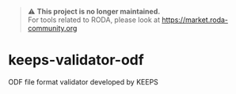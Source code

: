> :warning: **This project is no longer maintained.**  
> For tools related to RODA, please look at https://market.roda-community.org

keeps-validator-odf
===================

ODF file format validator developed by KEEPS
